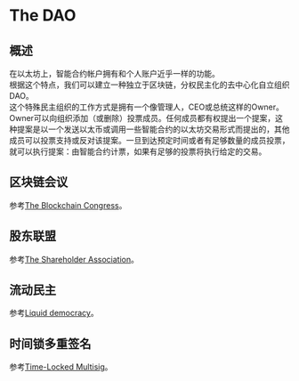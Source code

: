 # The DAO
## 概述
在以太坊上，智能合约帐户拥有和个人账户近乎一样的功能。  
根据这个特点，我们可以建立一种独立于区块链，分权民主化的去中心化自立组织DAO。  
这个特殊民主组织的工作方式是拥有一个像管理人，CEO或总统这样的Owner。Owner可以向组织添加（或删除）投票成员。任何成员都有权提出一个提案，这种提案是以一个发送以太币或调用一些智能合约的以太坊交易形式而提出的，其他成员可以投票支持或反对该提案。一旦到达预定时间或者有足够数量的成员投票，就可以执行提案：由智能合约计票，如果有足够的投票将执行给定的交易。
## 区块链会议
参考[The Blockchain Congress](https://www.ethereum.org/dao#the-blockchain-congress)。
## 股东联盟
参考[The Shareholder Association](https://www.ethereum.org/dao#the-shareholder-association)。
## 流动民主
参考[Liquid democracy](https://www.ethereum.org/dao#liquid-democracy)。
## 时间锁多重签名
参考[Time-Locked Multisig](https://www.ethereum.org/dao#time-locked-multisig)。